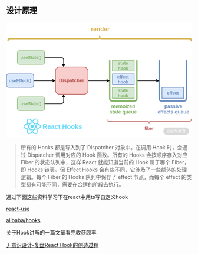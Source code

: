 ## 设计原理
![](public/设计原理.png)  
> 所有的 Hooks 都是导入到了 Dispatcher 对象中。在调用 Hook 时，会通过 Dispatcher 调用对应的 Hook 函数。所有的 Hooks 会按顺序存入对应 Fiber 的状态队列中，这样 React 就能知道当前的 Hook 属于哪个 Fiber，即 Hooks 链表。但 Effect Hooks 会有些不同，它涉及了一些额外的处理逻辑。每个 Fiber 的 Hooks 队列中保存了 effect 节点，而每个 effect 的类型都有可能不同，需要在合适的阶段去执行。


通过下面这些资料学习下在react中用ts写自定义hook  


[react-use](https://github.com/streamich/react-use)  

[alibaba/hooks](https://github.com/alibaba/hooks)   

关于Hook讲解的一篇文章看完收获颇丰
  
[无意识设计-复盘React Hook的创造过程](https://github.com/shanggqm/blog/issues/4)  


